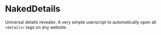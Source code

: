 # NakedDetails
Universal details revealer. A very simple userscript to automatically open all `<details>` tags on any website.
